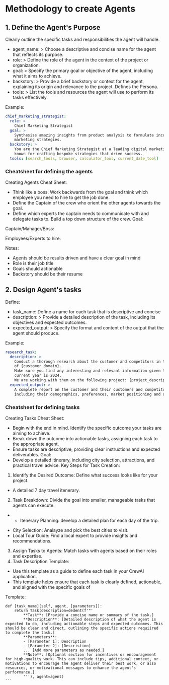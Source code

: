 # Methodology to create Agents

## 1. Define the Agent's Purpose
Clearly outline the specific tasks and responsibilities the agent will handle.

- agent_name: >
    Choose a descriptive and concise name for the agent that reflects its purpose.
- role: >
    Define the role of the agent in the context of the project or organization.
- goal: >
    Specify the primary goal or objective of the agent, including what it aims to achieve.
- backstory: >
    Provide a brief backstory or context for the agent, explaining its origin and relevance to the project. Defines the Persona.
- tools: >
    List the tools and resources the agent will use to perform its tasks effectively.

Example:
```yaml
chief_marketing_strategist:
  role: >
    Chief Marketing Strategist
  goal: >
    Synthesize amazing insights from product analysis to formulate incredible
    marketing strategies.
  backstory: >
    You are the Chief Marketing Strategist at a leading digital marketing agency,
    known for crafting bespoke strategies that drive success.
  tools: [search_tools, browser, calculator_tool, current_date_tool]
```

### Cheatsheet for defining the agents

Creating Agents Cheat Sheet:
- Think like a boss. Work backwards from the goal and think which employee you need to hire to get the job done.
- Define the Captain of the crew who orient the other agents towards the goal.
- Define which experts the captain needs to communicate with and delegate tasks to.
Build a top down structure of the crew.
Goal:

Captain/Manager/Boss:

Employees/Experts to hire:

Notes:
- Agents should be results driven and have a clear goal in mind
- Role is their job title
- Goals should actionable
- Backstory should be their resume

## 2. Design Agent's tasks
Define:
- task_name: Define a name for each task that is descriptive and concise
- description: >
    Provide a detailed description of the task, including its objectives and expected outcomes.
- expected_output: >
    Specify the format and content of the output that the agent should produce.

Example:
```yaml
research_task:
  description: >
    Conduct a thorough research about the customer and competitors in the context
    of {customer_domain}.
    Make sure you find any interesting and relevant information given the
    current year is 2024.
    We are working with them on the following project: {project_description}.
  expected_output: >
    A complete report on the customer and their customers and competitors,
    including their demographics, preferences, market positioning and audience engagement.
```

### Cheatsheet for defining tasks

Creating Tasks Cheat Sheet:
- Begin with the end in mind. Identify the specific outcome your tasks are aiming to achieve.
- Break down the outcome into actionable tasks, assigning each task to the appropriate agent.
- Ensure tasks are descriptive, providing clear instructions and expected deliverables.
Goal:
- Develop a detailed itinerary, including city selection, attractions, and practical travel advice.
Key Steps for Task Creation:
1. Identify the Desired Outcome: Define what success looks like for your project.
- A detailed 7 day travel itenerary.
2. Task Breakdown: Divide the goal into smaller, manageable tasks that agents can execute.
* - Itenerary Planning: develop a detailed plan for each day of the trip.
- City Selection: Analayze and pick the best cities to visit.
- Local Tour Guide: Find a local expert to provide insights and recommendations.
3. Assign Tasks to Agents: Match tasks with agents based on their roles and expertise.
4. Task Description Template:
- Use this template as a guide to define each task in your CrewAI application.
- This template helps ensure that each task is clearly defined, actionable, and aligned with the specific goals of

Template:
````
def [task_name](self, agent, [parameters]):
    return Task(description=dedent(f'"'
        **Task**: [Provide a concise name or summary of the task.]
        **Description**: [Detailed description of what the agent is expected to do, including actionable steps and expected outcomes. This should be clear and direct, outlining the specific actions requiired to complete the task.]
        **Parameters**:
        - [Parameter 1]: Description
        - [Parameter 2]: [Descristion]
        ... [Add more parameters as needed.]
        **Note**: [Optional section for incentives or encouragement for high-quality work. This can include tips, additional context, or motivations to encourage the agent deliver their best work, or also resources, or motivational messages to enhance the agent's performance.]
        '''), agent=agent)
```
